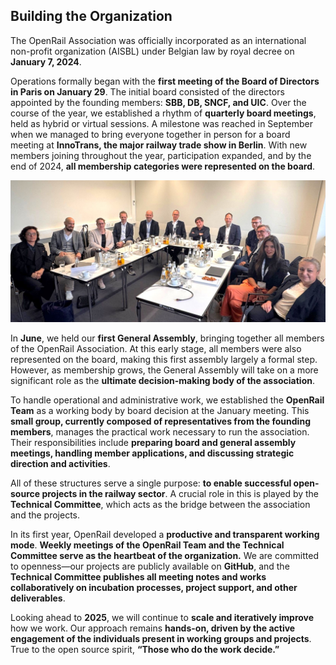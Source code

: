 ## Building the Organization

The OpenRail Association was officially incorporated as an international non-profit organization (AISBL) under Belgian law by royal decree on **January 7, 2024**.

Operations formally began with the **first meeting of the Board of Directors in Paris on January 29**. The initial board consisted of the directors appointed by the founding members: **SBB, DB, SNCF, and UIC**. Over the course of the year, we established a rhythm of **quarterly board meetings**, held as hybrid or virtual sessions. A milestone was reached in September when we managed to bring everyone together in person for a board meeting at **InnoTrans, the major railway trade show in Berlin**. With new members joining throughout the year, participation expanded, and by the end of 2024, **all membership categories were represented on the board**.

![Board of Directors](images/2024-09-27-bod-innotrans.jpg)

In **June**, we held our **first General Assembly**, bringing together all members of the OpenRail Association. At this early stage, all members were also represented on the board, making this first assembly largely a formal step. However, as membership grows, the General Assembly will take on a more significant role as the **ultimate decision-making body of the association**.

To handle operational and administrative work, we established the **OpenRail Team** as a working body by board decision at the January meeting. This **small group, currently composed of representatives from the founding members**, manages the practical work necessary to run the association. Their responsibilities include **preparing board and general assembly meetings, handling member applications, and discussing strategic direction and activities**.

All of these structures serve a single purpose: **to enable successful open-source projects in the railway sector**. A crucial role in this is played by the **Technical Committee**, which acts as the bridge between the association and the projects.

In its first year, OpenRail developed a **productive and transparent working mode**. **Weekly meetings of the OpenRail Team and the Technical Committee serve as the heartbeat of the organization.** We are committed to openness—our projects are publicly available on **GitHub**, and the **Technical Committee publishes all meeting notes and works collaboratively on incubation processes, project support, and other deliverables**.

Looking ahead to **2025**, we will continue to **scale and iteratively improve** how we work. Our approach remains **hands-on, driven by the active engagement of the individuals present in working groups and projects**. True to the open source spirit, **“Those who do the work decide.”**
